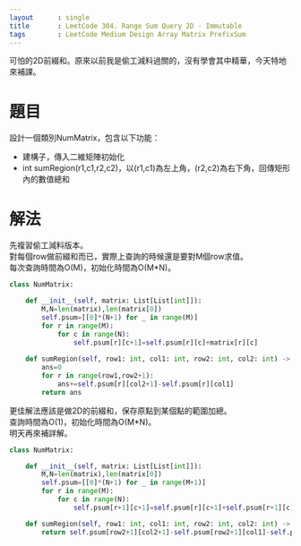 ```yaml
---
layout      : single
title       : LeetCode 304. Range Sum Query 2D - Immutable
tags 		: LeetCode Medium Design Array Matrix PrefixSum
---
```

可怕的2D前綴和。原來以前我是偷工減料過關的，沒有學會其中精華，今天特地來補課。

# 題目
設計一個類別NumMatrix，包含以下功能：  
- 建構子，傳入二維矩陣初始化  
- int sumRegion(r1,c1,r2,c2)，以(r1,c1)為左上角，(r2,c2)為右下角，回傳矩形內的數值總和  

# 解法
先複習偷工減料版本。  
對每個row做前綴和而已，實際上查詢的時候還是要對M個row求值。  
每次查詢時間為O(M)，初始化時間為O(M*N)。

```python
class NumMatrix:

    def __init__(self, matrix: List[List[int]]):
        M,N=len(matrix),len(matrix[0])
        self.psum=[[0]*(N+1) for _ in range(M)]
        for r in range(M):
            for c in range(N):
                self.psum[r][c+1]=self.psum[r][c]+matrix[r][c]
    
    def sumRegion(self, row1: int, col1: int, row2: int, col2: int) -> int:
        ans=0
        for r in range(row1,row2+1):
            ans+=self.psum[r][col2+1]-self.psum[r][col1]
        return ans
```

更佳解法應該是做2D的前綴和，保存原點到某個點的範圍加總。  
查詢時間為O(1)，初始化時間為O(M*N)。  
明天再來補詳解。

```python
class NumMatrix:

    def __init__(self, matrix: List[List[int]]):
        M,N=len(matrix),len(matrix[0])
        self.psum=[[0]*(N+1) for _ in range(M+1)]
        for r in range(M):
            for c in range(N):
                self.psum[r+1][c+1]=self.psum[r][c+1]+self.psum[r+1][c]-self.psum[r][c]+matrix[r][c]

    def sumRegion(self, row1: int, col1: int, row2: int, col2: int) -> int:
        return self.psum[row2+1][col2+1]-self.psum[row2+1][col1]-self.psum[row1][col2+1]+self.psum[row1][col1]
```

